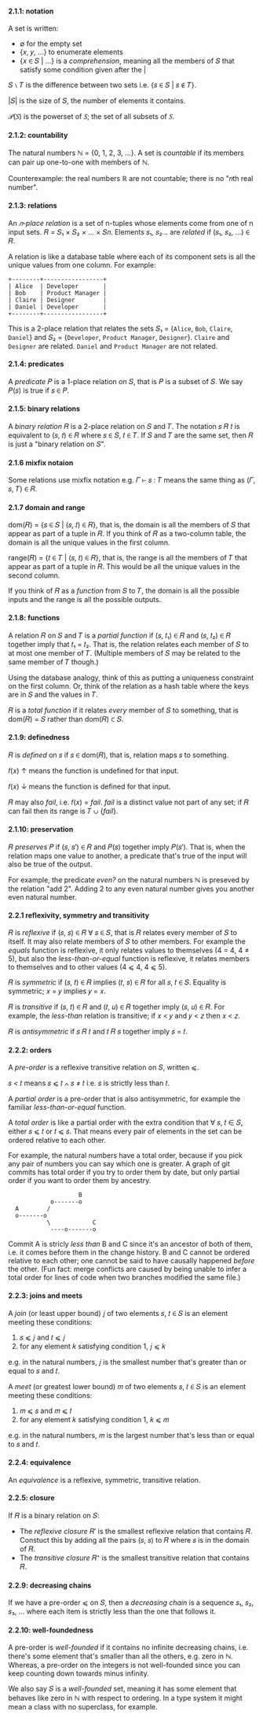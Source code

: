 #### 2.1.1: notation

A set is written:

-   ∅ for the empty set
-   {𝑥, 𝑦, …} to enumerate elements
-   {𝑥 ∈ 𝑆 | …} is a *comprehension*, meaning all the members of 𝑆 that
    satisfy some condition given after the |

𝑆 ∖ 𝑇 is the difference between two sets i.e. {𝑠 ∈ 𝑆 | 𝑠 ∉ 𝑇}.

|𝑆| is the size of 𝑆, the number of elements it contains.

𝒫(𝑆) is the powerset of 𝑆; the set of all subsets of 𝑆.


#### 2.1.2: countability

The natural numbers ℕ = {0, 1, 2, 3, …}. A set is *countable* if its members
can pair up one-to-one with members of ℕ.

Counterexample: the real numbers ℝ are not countable; there is no "𝑛th real
number".


#### 2.1.3: relations

An *𝑛-place relation* is a set of n-tuples whose elements come from one of n
input sets. 𝑅 = 𝑆₁ × 𝑆₂ × … × 𝑆𝑛. Elements 𝑠₁, 𝑠₂… are *related* if (𝑠₁, 𝑠₂, …)
∈ 𝑅.

A relation is like a database table where each of its component sets is all the
unique values from one column. For example:

    +--------+-----------------+
    | Alice  | Developer       |
    | Bob    | Product Manager |
    | Claire | Designer        |
    | Daniel | Developer       |
    +--------+-----------------+

This is a 2-place relation that relates the sets 𝑆₁ = {`Alice`, `Bob`, `Claire`,
`Daniel`} and 𝑆₂ = {`Developer`, `Product Manager`, `Designer`}. `Claire` and
`Designer` are related. `Daniel` and `Product Manager` are not related.


#### 2.1.4: predicates

A *predicate* 𝑃 is a 1-place relation on 𝑆, that is 𝑃 is a subset of 𝑆. We say
𝑃(𝑠) is true if 𝑠 ∈ 𝑃.


#### 2.1.5: binary relations

A *binary relation* 𝑅 is a 2-place relation on 𝑆 and 𝑇. The notation 𝑠 𝑅 𝑡 is
equivalent to (𝑠, 𝑡) ∈ 𝑅 where 𝑠 ∈ 𝑆, 𝑡 ∈ 𝑇. If 𝑆 and 𝑇 are the same set, then 𝑅
is just a "binary relation on 𝑆".


#### 2.1.6 mixfix notaion

Some relations use mixfix notation e.g. 𝛤 ⊢ 𝑠 : 𝑇 means the same thing as (𝛤, 𝑠,
𝑇) ∈ 𝑅.


#### 2.1.7 domain and range

dom(𝑅) = {𝑠 ∈ 𝑆 | (𝑠, 𝑡) ∈ 𝑅}, that is, the domain is all the members of 𝑆 that
appear as part of a tuple in 𝑅. If you think of 𝑅 as a two-column table, the
domain is all the unique values in the first column.

range(𝑅) = {𝑡 ∈ 𝑇 | (𝑠, 𝑡) ∈ 𝑅}, that is, the range is all the members of 𝑇 that
appear as part of a tuple in 𝑅. This would be all the unique values in the
second column.

If you think of 𝑅 as a *function* from 𝑆 to 𝑇, the domain is all the possible
inputs and the range is all the possible outputs.



#### 2.1.8: functions

A relation 𝑅 on 𝑆 and 𝑇 is a *partial function* if (𝑠, 𝑡₁) ∈ 𝑅 and (𝑠, 𝑡₂) ∈ 𝑅
together imply that 𝑡₁ = 𝑡₂. That is, the relation relates each member of 𝑆 to
at most one member of 𝑇. (Multiple members of 𝑆 may be related to the same
member of 𝑇 though.)

Using the database analogy, think of this as putting a uniqueness constraint on
the first column. Or, think of the relation as a hash table where the keys are
in 𝑆 and the values in 𝑇.

𝑅 is a *total function* if it relates *every* member of 𝑆 to something, that is
dom(𝑅) = 𝑆 rather than dom(𝑅) ⊂ 𝑆.


#### 2.1.9: definedness

𝑅 is *defined* on 𝑠 if 𝑠 ∈ dom(𝑅), that is, relation maps 𝑠 to something.

𝑓(𝑥) ↑ means the function is undefined for that input.

𝑓(𝑥) ↓ means the function is defined for that input.

𝑅 may also *fail*, i.e. 𝑓(𝑥) = *fail*. *fail* is a distinct value not part of
any set; if 𝑅 can fail then its range is 𝑇 ∪ {*fail*}.


#### 2.1.10: preservation

𝑅 *preserves* 𝑃 if (𝑠, 𝑠′) ∈ 𝑅 and 𝑃(𝑠) together imply 𝑃(𝑠′). That is, when the
relation maps one value to another, a predicate that's true of the input will
also be true of the output.

For example, the predicate *even?* on the natural numbers ℕ is preseved by the
relation "add 2". Adding 2 to any even natural number gives you another even
natural number.


#### 2.2.1 reflexivity, symmetry and transitivity

𝑅 is *reflexive* if (𝑠, 𝑠) ∈ 𝑅 ∀ 𝑠 ∈ 𝑆, that is 𝑅 relates every member of 𝑆 to
itself. It may also relate members of 𝑆 to other members. For example the
*equals* function is reflexive, it only relates values to themselves (4 = 4, 4 ≠
5), but also the *less-than-or-equal* function is reflexive, it relates members
to themselves and to other values (4 ⩽ 4, 4 ⩽ 5).

𝑅 is *symmetric* if (𝑠, 𝑡) ∈ 𝑅 implies (𝑡, 𝑠) ∈ 𝑅 for all 𝑠, 𝑡 ∈ 𝑆. Equality is
symmetric; 𝑥 = 𝑦 implies 𝑦 = 𝑥.

𝑅 is *transitive* if (𝑠, 𝑡) ∈ 𝑅 and (𝑡, 𝑢) ∈ 𝑅 together imply (𝑠, 𝑢) ∈ 𝑅. For
example, the *less-than* relation is transitive; if 𝑥 < 𝑦 and 𝑦 < 𝑧 then 𝑥 < 𝑧.

𝑅 is *antisymmetric* if 𝑠 𝑅 𝑡 and 𝑡 𝑅 𝑠 together imply 𝑠 = 𝑡.



#### 2.2.2: orders

A *pre-order* is a reflexive transitive relation on 𝑆, written ⩽.

𝑠 < 𝑡 means 𝑠 ⩽ 𝑡 ∧ 𝑠 ≠ 𝑡 i.e. 𝑠 is strictly less than 𝑡.

A *partial order* is a pre-order that is also antisymmetric, for example the
familiar *less-than-or-equal* function.

A *total order* is like a partial order with the extra condition that ∀ 𝑠, 𝑡 ∈
𝑆, either 𝑠 ⩽ 𝑡 or 𝑡 ⩽ 𝑠. That means every pair of elements in the set can be
ordered relative to each other.

For example, the natural numbers have a total order, because if you pick any
pair of numbers you can say which one is greater. A graph of git commits has
total order if you try to order them by date, but only partial order if you want
to order them by ancestry.

                        B
                o-------o
      A        /
      o-------o
               \            C
                ----o-------o

Commit A is stricly *less than* B and C since it's an ancestor of both of them,
i.e. it comes before them in the change history.  B and C cannot be ordered
relative to each other; one cannot be said to have causally happened *before*
the other. (Fun fact: merge conflicts are caused by being unable to infer a
total order for lines of code when two branches modified the same file.)


#### 2.2.3: joins and meets

A *join* (or least upper bound) 𝑗 of two elements 𝑠, 𝑡 ∈ 𝑆 is an element meeting
these conditions:

1. 𝑠 ⩽ 𝑗 and 𝑡 ⩽ 𝑗
2. for any element 𝑘 satisfying condition 1, 𝑗 ⩽ 𝑘

e.g. in the natural numbers, 𝑗 is the smallest number that's greater than or
equal to 𝑠 and 𝑡.

A *meet* (or greatest lower bound) 𝑚 of two elements 𝑠, 𝑡 ∈ 𝑆 is an element
meeting these conditions:

1. 𝑚 ⩽ 𝑠 and 𝑚 ⩽ 𝑡
2. for any element 𝑘 satisfying condition 1, 𝑘 ⩽ 𝑚

e.g. in the natural numbers, 𝑚 is the largest number that's less than or
equal to 𝑠 and 𝑡.


#### 2.2.4: equivalence

An *equivalence* is a reflexive, symmetric, transitive relation.


#### 2.2.5: closure

If 𝑅 is a binary relation on 𝑆:

-   The *reflexive closure* 𝑅′ is the smallest reflexive relation that contains
    𝑅. Constuct this by adding all the pairs (𝑠, 𝑠) to 𝑅 where 𝑠 is in the
    domain of 𝑅.
-   The *transitive closure* 𝑅⁺ is the smallest transitive relation that
    contains 𝑅.


#### 2.2.9: decreasing chains

If we have a pre-order ⩽ on 𝑆, then a *decreasing chain* is a sequence 𝑠₁, 𝑠₂,
𝑠₃, … where each item is strictly less than the one that follows it.


#### 2.2.10: well-foundedness

A pre-order is *well-founded* if it contains no infinite decreasing chains, i.e.
there's some element that's smaller than all the others, e.g. zero in ℕ.
Whereas, a pre-order on the integers is not well-founded since you can keep
counting down towards minus infinity.

We also say 𝑆 is a *well-founded* set, meaning it has some element that behaves
like zero in ℕ with respect to ordering. In a type system it might mean a class
with no superclass, for example.
